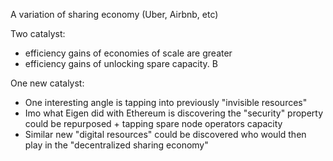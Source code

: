 A variation of sharing economy (Uber, Airbnb, etc)

Two catalyst:
- efficiency gains of economies of scale are greater
- efficiency gains of unlocking spare capacity. B

One new catalyst:
- One interesting angle is tapping into previously "invisible resources"
- Imo what Eigen did with Ethereum is discovering the "security" property could be repurposed + tapping spare node operators capacity
- Similar new "digital resources" could be discovered who would then play in the "decentralized sharing economy"